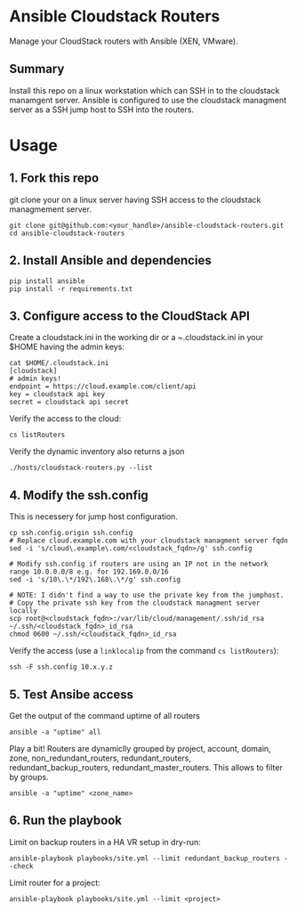 # Ansible Cloudstack Routers

Manage your CloudStack routers with Ansible (XEN, VMware).

## Summary

Install this repo on a linux workstation which can SSH in to the cloudstack manamgent server. Ansible is configured to use the cloudstack managment server as a SSH jump host to SSH into the routers.


# Usage

## 1. Fork this repo 

git clone your on a linux server having SSH access to the cloudstack managmement server.

    git clone git@github.com:<your_handle>/ansible-cloudstack-routers.git
    cd ansible-cloudstack-routers

## 2. Install Ansible and dependencies

    pip install ansible
    pip install -r requirements.txt

## 3. Configure access to the CloudStack API

Create a cloudstack.ini in the working dir or a ~.cloudstack.ini in your $HOME having the admin keys:

~~~
cat $HOME/.cloudstack.ini
[cloudstack]
# admin keys!
endpoint = https://cloud.example.com/client/api
key = cloudstack api key
secret = cloudstack api secret 
~~~

Verify the access to the cloud:

~~~
cs listRouters
~~~

Verify the dynamic inventory also returns a json

~~~
./hosts/cloudstack-routers.py --list
~~~

## 4. Modify the ssh.config

This is necessery for jump host configuration.

~~~
cp ssh.config.origin ssh.config
# Replace cloud.example.com with your cloudstack managment server fqdn
sed -i 's/cloud\.example\.com/<cloudstack_fqdn>/g' ssh.config

# Modify ssh.config if routers are using an IP not in the network range 10.0.0.0/8 e.g. for 192.169.0.0/16
sed -i 's/10\.\*/192\.168\.\*/g' ssh.config

# NOTE: I didn't find a way to use the private key from the jumphost. 
# Copy the private ssh key from the cloudstack managment server locally 
scp root@<cloudstack_fqdn>:/var/lib/cloud/management/.ssh/id_rsa ~/.ssh/<cloudstack_fqdn>_id_rsa
chmod 0600 ~/.ssh/<cloudstack_fqdn>_id_rsa
~~~

Verify the access (use a `linklocalip` from the command `cs listRouters`):

~~~
ssh -F ssh.config 10.x.y.z
~~~

## 5. Test Ansibe access

Get the output of the command uptime of all routers

~~~
ansible -a "uptime" all
~~~

Play a bit! Routers are dynamiclly grouped by project, account, domain, zone, non_redundant_routers, redundant_routers, redundant_backup_routers, redundant_master_routers. This allows to filter by groups. 

~~~
ansible -a "uptime" <zone_name>
~~~

## 6. Run the playbook

Limit on backup routers in a HA VR setup in dry-run:

    ansible-playbook playbooks/site.yml --limit redundant_backup_routers --check

Limit router for a project:

    ansible-playbook playbooks/site.yml --limit <project>
   
